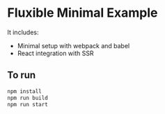 # Fluxible Minimal Example

It includes:

- Minimal setup with webpack and babel
- React integration with SSR

## To run

```bash
npm install
npm run build
npm run start
```
